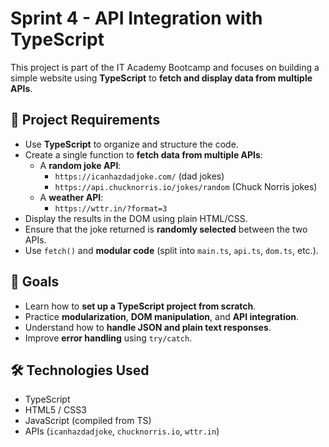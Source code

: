 # Sprint 4 - API Integration with TypeScript

This project is part of the IT Academy Bootcamp and focuses on building a simple website using **TypeScript** to **fetch and display data from multiple APIs**.

## 📌 Project Requirements

- Use **TypeScript** to organize and structure the code.
- Create a single function to **fetch data from multiple APIs**:
  - A **random joke API**:
    - `https://icanhazdadjoke.com/` (dad jokes)
    - `https://api.chucknorris.io/jokes/random` (Chuck Norris jokes)
  - A **weather API**:
    - `https://wttr.in/?format=3`
- Display the results in the DOM using plain HTML/CSS.
- Ensure that the joke returned is **randomly selected** between the two APIs.
- Use `fetch()` and **modular code** (split into `main.ts`, `api.ts`, `dom.ts`, etc.).

## 🧠 Goals

- Learn how to **set up a TypeScript project from scratch**.
- Practice **modularization**, **DOM manipulation**, and **API integration**.
- Understand how to **handle JSON and plain text responses**.
- Improve **error handling** using `try/catch`.

## 🛠️ Technologies Used

- TypeScript
- HTML5 / CSS3
- JavaScript (compiled from TS)
- APIs (`icanhazdadjoke`, `chucknorris.io`, `wttr.in`)

